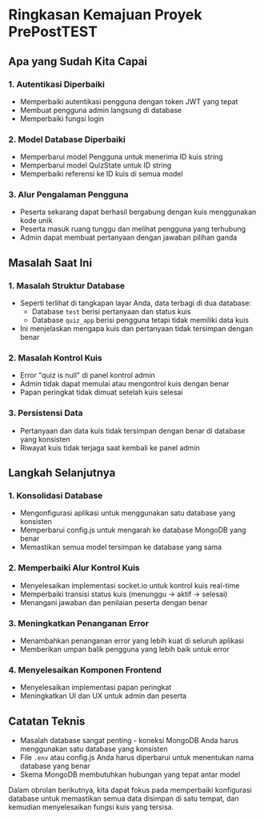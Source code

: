 # Ringkasan Kemajuan Proyek PrePostTEST

## Apa yang Sudah Kita Capai

### 1. Autentikasi Diperbaiki
- Memperbaiki autentikasi pengguna dengan token JWT yang tepat
- Membuat pengguna admin langsung di database
- Memperbaiki fungsi login

### 2. Model Database Diperbaiki
- Memperbarui model Pengguna untuk menerima ID kuis string
- Memperbarui model QuizState untuk ID string
- Memperbaiki referensi ke ID kuis di semua model

### 3. Alur Pengalaman Pengguna
- Peserta sekarang dapat berhasil bergabung dengan kuis menggunakan kode unik
- Peserta masuk ruang tunggu dan melihat pengguna yang terhubung
- Admin dapat membuat pertanyaan dengan jawaban pilihan ganda

## Masalah Saat Ini

### 1. Masalah Struktur Database
- Seperti terlihat di tangkapan layar Anda, data terbagi di dua database:
  - Database `test` berisi pertanyaan dan status kuis
  - Database `quiz_app` berisi pengguna tetapi tidak memiliki data kuis
- Ini menjelaskan mengapa kuis dan pertanyaan tidak tersimpan dengan benar

### 2. Masalah Kontrol Kuis
- Error "quiz is null" di panel kontrol admin
- Admin tidak dapat memulai atau mengontrol kuis dengan benar
- Papan peringkat tidak dimuat setelah kuis selesai

### 3. Persistensi Data
- Pertanyaan dan data kuis tidak tersimpan dengan benar di database yang konsisten
- Riwayat kuis tidak terjaga saat kembali ke panel admin

## Langkah Selanjutnya

### 1. Konsolidasi Database
- Mengonfigurasi aplikasi untuk menggunakan satu database yang konsisten
- Memperbarui config.js untuk mengarah ke database MongoDB yang benar
- Memastikan semua model tersimpan ke database yang sama

### 2. Memperbaiki Alur Kontrol Kuis
- Menyelesaikan implementasi socket.io untuk kontrol kuis real-time
- Memperbaiki transisi status kuis (menunggu → aktif → selesai)
- Menangani jawaban dan penilaian peserta dengan benar

### 3. Meningkatkan Penanganan Error
- Menambahkan penanganan error yang lebih kuat di seluruh aplikasi
- Memberikan umpan balik pengguna yang lebih baik untuk error

### 4. Menyelesaikan Komponen Frontend
- Menyelesaikan implementasi papan peringkat
- Meningkatkan UI dan UX untuk admin dan peserta

## Catatan Teknis
- Masalah database sangat penting - koneksi MongoDB Anda harus menggunakan satu database yang konsisten
- File `.env` atau config.js Anda harus diperbarui untuk menentukan nama database yang benar
- Skema MongoDB membutuhkan hubungan yang tepat antar model

Dalam obrolan berikutnya, kita dapat fokus pada memperbaiki konfigurasi database untuk memastikan semua data disimpan di satu tempat, dan kemudian menyelesaikan fungsi kuis yang tersisa.